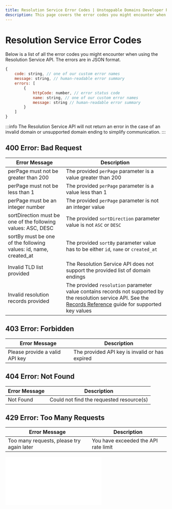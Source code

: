 ```yaml
---
title: Resolution Service Error Codes | Unstoppable Domains Developer Portal
description: This page covers the error codes you might encounter when using the Resolution Service API.
---
```


# Resolution Service Error Codes

Below is a list of all the error codes you might encounter when using the Resolution Service API. The errors are in JSON format.

```javascript
{
    code: string, // one of our custom error names
    message: string, // human-readable error summary
    errors: [
        {
            httpCode: number, // error status code
            name: string, // one of our custom error names
            message: string // human-readable error summary
        }
    ]
}
```

:::info
The Resolution Service API will not return an error in the case of an invalid domain or unsupported domain ending to simplify communication.
:::

## 400 Error: Bad Request

| Error Message | Description |
|---|---|
| perPage must not be greater than 200 | The provided `perPage` parameter is a value greater than 200 |
| perPage must not be less than 1 | The provided `perPage` parameter is a value less than 1 |
| perPage must be an integer number | The provided `perPage` parameter is not an integer value |
| sortDirection must be one of the following values: ASC, DESC | The provided `sortDirection` parameter value is not `ASC` or `DESC` |
| sortBy must be one of the following values: id, name, created_at | The provided `sortBy` parameter value has to be either `id`, `name` or `created_at` |
| Invalid TLD list provided | The Resolution Service API does not support the provided list of domain endings |
| Invalid resolution records provided | The provided `resolution` parameter value contains records not supported by the resolution service API. See the [Records Reference](/developer-toolkit/reference/records-reference.md) guide for supported key values |

## 403 Error: Forbidden

| Error Message | Description |
|---|---|
| Please provide a valid API key | The provided API key is invalid or has expired |

## 404 Error: Not Found

| Error Message | Description |
|---|---|
| Not Found | Could not find the requested resource(s) |

## 429 Error: Too Many Requests

| Error Message | Description |
|---|---|
| Too many requests, please try again later | You have exceeded the API rate limit |

<embed src="/snippets/_discord.md" />
